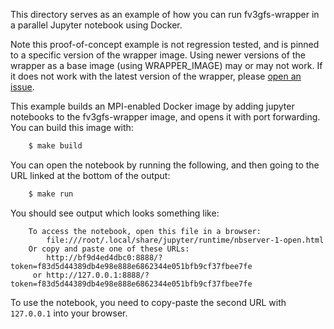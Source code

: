 This directory serves as an example of how you can run fv3gfs-wrapper in a parallel Jupyter notebook using Docker.

Note this proof-of-concept example is not regression tested, and is pinned to a specific version of the wrapper image. Using newer versions of the wrapper as a base image (using WRAPPER_IMAGE) may or may not work. If it does not work with the latest version of the wrapper, please [open an issue](https://github.com/VulcanClimateModeling/fv3gfs-wrapper/issues/new).

This example builds an MPI-enabled Docker image by adding jupyter notebooks to the fv3gfs-wrapper image, and opens it with port forwarding. You can build this image with:

```bash
    $ make build
```

You can open the notebook by running the following, and then going to the URL linked at the bottom of the output:

```bash
    $ make run
```

You should see output which looks something like:

```
    To access the notebook, open this file in a browser:
        file:///root/.local/share/jupyter/runtime/nbserver-1-open.html
    Or copy and paste one of these URLs:
        http://bf9d4ed4dbc0:8888/?token=f83d5d44389db4e98e888e6862344e051bfb9cf37fbee7fe
     or http://127.0.0.1:8888/?token=f83d5d44389db4e98e888e6862344e051bfb9cf37fbee7fe
```

To use the notebook, you need to copy-paste the second URL with `127.0.0.1` into your browser.
